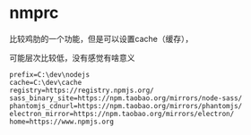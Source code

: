 # nmprc

比较鸡肋的一个功能，但是可以设置cache（缓存），

可能层次比较低，没有感觉有啥意义

```
prefix=C:\dev\nodejs
cache=C:\dev\cache
registry=https://registry.npmjs.org/
sass_binary_site=https://npm.taobao.org/mirrors/node-sass/
phantomjs_cdnurl=https://npm.taobao.org/mirrors/phantomjs/
electron_mirror=https://npm.taobao.org/mirrors/electron/
home=https://www.npmjs.org
```
